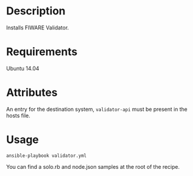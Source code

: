 Description
===========

Installs FIWARE Validator.

Requirements
============

Ubuntu 14.04

Attributes
==========

An entry for the destination system, ```validator-api``` must be present in the hosts file.

Usage
=====


    ansible-playbook validator.yml

You can find a solo.rb and node.json samples at the root of the recipe.
